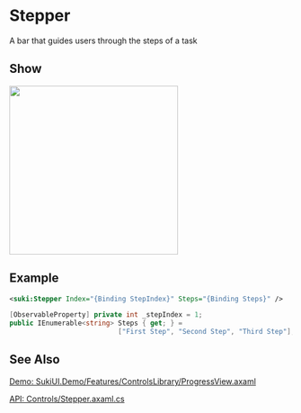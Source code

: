 # Stepper

A bar that guides users through the steps of a task

## Show

<img src="/controls/progress/stepper.gif" height="300px" width="300px"/>

## Example

```xml .axaml
<suki:Stepper Index="{Binding StepIndex}" Steps="{Binding Steps}" />
```

```csharp
[ObservableProperty] private int _stepIndex = 1;
public IEnumerable<string> Steps { get; } = 
                           ["First Step", "Second Step", "Third Step"];
```

## See Also

[Demo: SukiUI.Demo/Features/ControlsLibrary/ProgressView.axaml](https://github.com/kikipoulet/SukiUI/blob/main/SukiUI.Demo/Features/ControlsLibrary/ProgressView.axaml)

[API: Controls/Stepper.axaml.cs](https://github.com/kikipoulet/SukiUI/blob/main/SukiUI/Controls/Stepper.axaml.cs)
